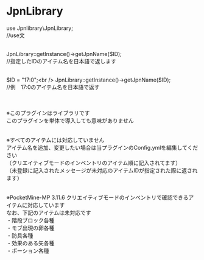 # JpnLibrary

use Jpnlibrary\JpnLibrary;<br />
//use文<br /><br />

JpnLibrary::getInstance()->getJpnName($ID);<br />
//指定したIDのアイテム名を日本語で返します<br /><br />

$ID = "17:0";<br />
JpnLibrary::getInstance()->getJpnName($ID);<br />
//例　17:0のアイテム名を日本語で返す<br /><br /><br />


※このプラグインはライブラリです<br />
このプラグインを単体で導入しても意味がありません<br /><br />

※すべてのアイテムには対応していません<br />
アイテム名を追加、変更したい場合は当プラグインのConfig.ymlを編集してください<br />
（クリエイティブモードのインベントリのアイテム順に記入されてます）<br />
（未登録に記入されたメッセージが未対応のアイテムIDが指定された際に返されます）<br /><br />

※PocketMine-MP 3.11.6 クリエイティブモードのインベントリで確認できるアイテムに対応しています<br />
なお、下記のアイテムは未対応です<br />
・階段ブロック各種<br />
・モブ出現の卵各種<br />
・防具各種<br />
・効果のある矢各種<br />
・ポーション各種
